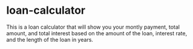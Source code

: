 # loan-calculator
This is a loan calculator that will show you your montly payment, total amount, and total interest based on the amount of the loan, interest rate, and the length of the loan in years.
